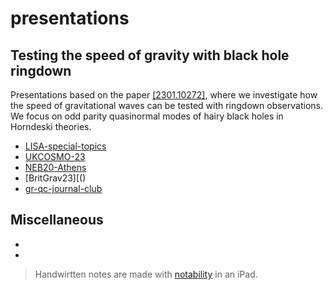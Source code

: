 # presentations

## Testing the speed of gravity with black hole ringdown
Presentations based on the paper [[2301.10272]](https://arxiv.org/abs/2301.10272), where we investigate how the speed of gravitational waves can be tested with ringdown observations. We focus on odd parity quasinormal modes of hairy black holes in Horndeski theories.
- [LISA-special-topics]()
- [UKCOSMO-23]()
- [NEB20-Athens]()
- [BritGrav23][()
- [gr-qc-journal-club]()
## Miscellaneous
- []()
- []()

> Handwirtten notes are made with [notability](https://notability.com/) in an iPad.
